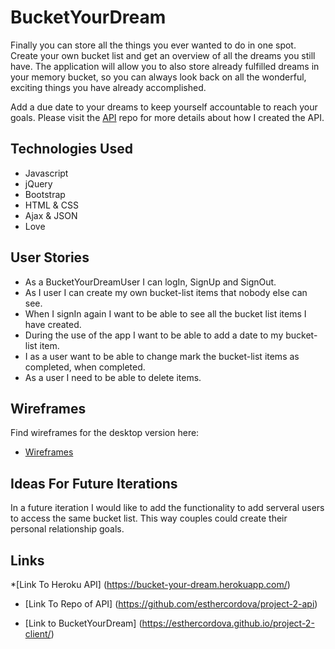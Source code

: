 # BucketYourDream

Finally you can store all the things you ever wanted to do in one spot. Create your own bucket list and get an overview of all the dreams you still have. The application will allow you to also store already fulfilled dreams in your memory bucket, so you can always look back on all the wonderful, exciting things you have already accomplished.

Add a due date to your dreams to keep yourself accountable to reach your goals. Please visit the [API](https://github.com/esthercordova/project-2-api) repo for more details about how I created the API.

## Technologies Used

* Javascript
* jQuery
* Bootstrap
* HTML & CSS
* Ajax & JSON
* Love

## User Stories

* As a BucketYourDreamUser I can logIn, SignUp and SignOut.
* As I user I can create my own bucket-list items that nobody else can see.
* When I signIn again I want to be able to see all the bucket list items I have created.
* During the use of the app I want to be able to add a date to my bucket-list item.
* I as a user want to be able to change mark the bucket-list items as completed, when completed.
* As a user I need to be able to delete items.

## Wireframes

Find wireframes for the desktop version here:
* [Wireframes](https://drive.google.com/file/d/0B25Uw_1rZmBMY2pyV2xMZTNvVWM/view?usp=sharing)

## Ideas For Future Iterations

In a future iteration I would like to add the functionality to add serveral users to access the same bucket list. This way couples could create their personal relationship goals.

## Links

*[Link To Heroku API] (https://bucket-your-dream.herokuapp.com/)

* [Link To Repo of API] (https://github.com/esthercordova/project-2-api)

* [Link to BucketYourDream] (https://esthercordova.github.io/project-2-client/)
